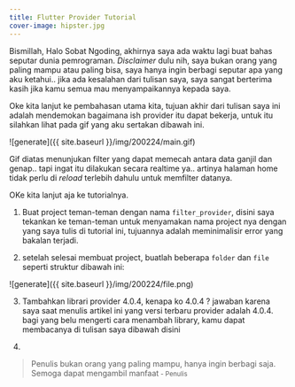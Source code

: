 ```yaml
---
title: Flutter Provider Tutorial
cover-image: hipster.jpg
---
```

Bismillah, 
Halo Sobat Ngoding, akhirnya saya ada waktu lagi buat bahas seputar dunia pemrograman. *Disclaimer* dulu nih, saya bukan orang yang paling mampu atau paling bisa, saya hanya ingin berbagi seputar apa yang aku ketahui.. jika ada kesalahan dari tulisan saya, saya sangat berterima kasih jika kamu semua mau menyampaikannya kepada saya. 

<!--more-->

Oke kita lanjut ke pembahasan utama kita, tujuan akhir dari tulisan saya ini adalah mendemokan bagaimana ish provider itu dapat bekerja, untuk itu silahkan lihat pada gif yang aku sertakan dibawah ini.

![generate]({{ site.baseurl }}/img/200224/main.gif) 

Gif diatas menunjukan filter yang dapat memecah antara data ganjil dan genap.. tapi ingat itu dilakukan secara realtime ya.. artinya halaman home tidak perlu di *reload* terlebih dahulu untuk memfilter datanya.

OKe kita lanjut aja ke tutorialnya.

1. Buat project teman-teman dengan nama `filter_provider`, disini saya tekankan ke teman-teman untuk menyamakan nama project nya dengan yang saya tulis di tutorial ini, tujuannya adalah meminimalisir error yang bakalan terjadi.

2. setelah selesai membuat project, buatlah beberapa `folder` dan `file` seperti struktur dibawah ini:

![generate]({{ site.baseurl }}/img/200224/file.png) 

3. Tambahkan librari provider 4.0.4, kenapa ko 4.0.4 ? jawaban karena saya saat menulis artikel ini yang versi terbaru provider adalah 4.0.4. bagi yang belu mengerti cara menambah library, kamu dapat membacanya di tulisan saya dibawah disini [](https://thengoding.com)

4. 


>Penulis bukan orang yang paling mampu, hanya ingin berbagi saja. Semoga dapat mengambil manfaat<small> - Penulis</small>